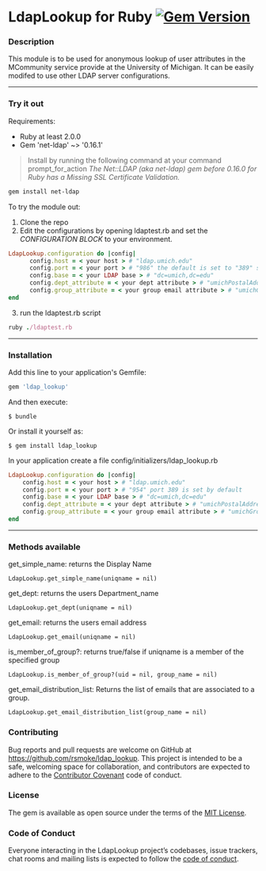 # LdapLookup for Ruby [![Gem Version](https://badge.fury.io/rb/ldap_lookup.svg)](https://badge.fury.io/rb/ldap_lookup)

### Description
This module is to be used for anonymous lookup of user attributes in the MCommunity service provide at the University of Michigan. It can be easily modifed to use other LDAP server configurations.

---

### Try it out

Requirements:
* Ruby at least 2.0.0
* Gem 'net-ldap' ~> '0.16.1'
> Install by running the following command at your command prompt_for_action
> *The Net::LDAP (aka net-ldap) gem before 0.16.0 for Ruby has a Missing SSL Certificate Validation.*
```bash
gem install net-ldap
```

To try the module out:
1. Clone the repo
2. Edit the configurations by opening ldaptest.rb and set the *CONFIGURATION BLOCK* to your environment.
```ruby
LdapLookup.configuration do |config|
      config.host = < your host > # "ldap.umich.edu"
      config.port = < your port > # "986" the default is set to "389" so this optional
      config.base = < your LDAP base > # "dc=umich,dc=edu"
      config.dept_attribute = < your dept attribute > # "umichPostalAddressData"
      config.group_attribute = < your group email attribute > # "umichGroupEmail"
end
```

3. run the ldaptest.rb script
```ruby
ruby ./ldaptest.rb
```

---

### Installation

Add this line to your application's Gemfile:

```ruby
gem 'ldap_lookup'
```

And then execute:

    $ bundle

Or install it yourself as:

    $ gem install ldap_lookup

In your application create a file config/initializers/ldap_lookup.rb
```ruby
LdapLookup.configuration do |config|
    config.host = < your host > # "ldap.umich.edu"
    config.port = < your port > # "954" port 389 is set by default
    config.base = < your LDAP base > # "dc=umich,dc=edu"
    config.dept_attribute = < your dept attribute > # "umichPostalAddressData"
    config.group_attribute = < your group email attribute > # "umichGroupEmail"
end
```

---

### Methods available

get_simple_name: returns the Display Name
```
LdapLookup.get_simple_name(uniqname = nil)
```
get_dept: returns the users Department_name
```
LdapLookup.get_dept(uniqname = nil)
```
get_email: returns the users email address
```
LdapLookup.get_email(uniqname = nil)
```
is_member_of_group?: returns true/false if uniqname is a member of the specified group
```
LdapLookup.is_member_of_group?(uid = nil, group_name = nil)
```
get_email_distribution_list: Returns the list of emails that are associated to a group.
```
LdapLookup.get_email_distribution_list(group_name = nil)
```

### Contributing

Bug reports and pull requests are welcome on GitHub at https://github.com/rsmoke/ldap_lookup. This project is intended to be a safe, welcoming space for collaboration, and contributors are expected to adhere to the [Contributor Covenant](http://contributor-covenant.org) code of conduct.

### License

The gem is available as open source under the terms of the [MIT License](https://opensource.org/licenses/MIT).

### Code of Conduct

Everyone interacting in the LdapLookup project’s codebases, issue trackers, chat rooms and mailing lists is expected to follow the [code of conduct](https://github.com/[USERNAME]/ldap_lookup/blob/master/CODE_OF_CONDUCT.md).
